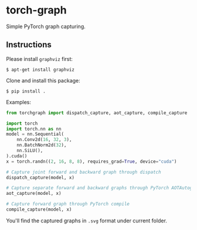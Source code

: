 # torch-graph

Simple PyTorch graph capturing.

## Instructions

Please install `graphviz` first:

```console
$ apt-get install graphviz
```

Clone and install this package:

```console
$ pip install .
```

Examples:

```python
from torchgraph import dispatch_capture, aot_capture, compile_capture

import torch
import torch.nn as nn
model = nn.Sequential(
    nn.Conv2d(16, 32, 3),
    nn.BatchNorm2d(32),
    nn.SiLU(),
).cuda()
x = torch.randn((2, 16, 8, 8), requires_grad=True, device="cuda")

# Capture joint forward and backward graph through dispatch
dispatch_capture(model, x)

# Capture separate forward and backward graphs through PyTorch AOTAutograd
aot_capture(model, x)

# Capture forward graph through PyTorch compile
compile_capture(model, x)
```

You'll find the captured graphs in `.svg` format under current folder.

